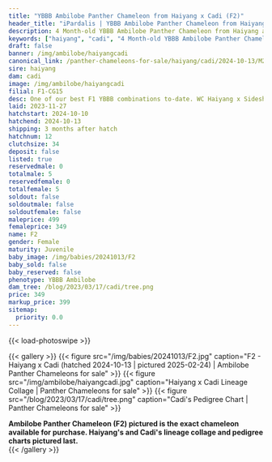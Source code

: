 ```yaml
---
title: "YBBB Ambilobe Panther Chameleon from Haiyang x Cadi (F2)"
header_title: "iPardalis | YBBB Ambilobe Panther Chameleon from Haiyang x Cadi | F2"
description: 4 Month-old YBBB Ambilobe Panther Chameleon from Haiyang and Cadi. One of our best F1 YBBB combinations to-date. WC Haiyang x Sideshow/Smiles' sister, Cadi! We've included sire and dam dendrograms if available, but you can view our Haiyang or Cadi breeder pages for more information.
keywords: ["haiyang", "cadi", "4 Month-old YBBB Ambilobe Panther Chameleon", "baby chameleons for sale", "buy panther chameleon", "panther for sale", "ambilobe panther chameleons for sale", "ambilobe panther chameleon for sale"]
draft: false
banner: /img/ambilobe/haiyangcadi
canonical_link: /panther-chameleons-for-sale/haiyang/cadi/2024-10-13/M2/
sire: haiyang
dam: cadi
image: /img/ambilobe/haiyangcadi
filial: F1-CG15
desc: One of our best F1 YBBB combinations to-date. WC Haiyang x Sideshow/Smiles' sister, Cadi!
laid: 2023-11-27
hatchstart: 2024-10-10
hatchend: 2024-10-13
shipping: 3 months after hatch
hatchnum: 12
clutchsize: 34
deposit: false
listed: true
reservedmale: 0
totalmale: 5
reservedfemale: 0
totalfemale: 5
soldout: false
soldoutmale: false
soldoutfemale: false
maleprice: 499
femaleprice: 349
name: F2
gender: Female
maturity: Juvenile
baby_image: /img/babies/20241013/F2
baby_sold: false
baby_reserved: false
phenotype: YBBB Ambilobe
dam_tree: /blog/2023/03/17/cadi/tree.png
price: 349
markup_price: 399
sitemap: 
  priority: 0.0
---
```


{{< load-photoswipe >}}

{{< gallery >}}
  {{< figure src="/img/babies/20241013/F2.jpg" caption="F2 - Haiyang x Cadi (hatched 2024-10-13 | pictured 2025-02-24) | Ambilobe Panther Chameleons for sale" >}}
  {{< figure src="/img/ambilobe/haiyangcadi.jpg" caption="Haiyang x Cadi Lineage Collage | Panther Chameleons for sale" >}}
  {{< figure src="/blog/2023/03/17/cadi/tree.png" caption="Cadi's Pedigree Chart | Panther Chameleons for sale" >}}
  <figcaption itemprop="description"><strong>Ambilobe Panther Chameleon (F2) pictured is the exact chameleon available for purchase. Haiyang's and Cadi's lineage collage and pedigree charts pictured last.</strong></figcaption>
{{< /gallery >}}
